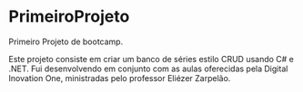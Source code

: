 # PrimeiroProjeto
Primeiro Projeto de bootcamp. 

Este projeto consiste em criar um banco de séries estilo CRUD usando C# e .NET. Fui desenvolvendo em conjunto com as aulas oferecidas pela Digital Inovation One, ministradas pelo professor Eliézer Zarpelão.
